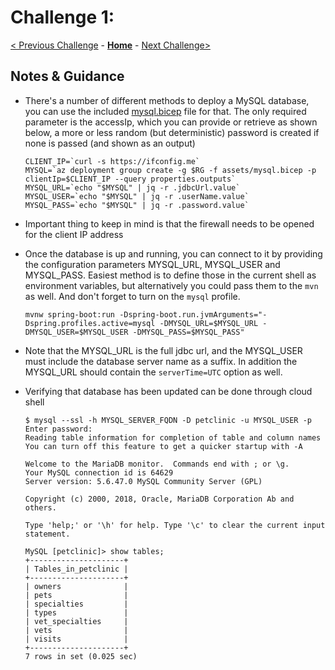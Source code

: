 # Challenge 1: 

[< Previous Challenge](./solution-00.md) - **[Home](../README.md)** - [Next Challenge>](./solution-02.md)

## Notes & Guidance

- There's a number of different methods to deploy a MySQL database, you can use the included [mysql.bicep](./assets/mysql.bicep) file for that. The only required parameter is the accessIp, which you can provide or retrieve as shown below, a more or less random (but deterministic) password is created if none is passed (and shown as an output)

    ```shell
    CLIENT_IP=`curl -s https://ifconfig.me`
    MYSQL=`az deployment group create -g $RG -f assets/mysql.bicep -p clientIp=$CLIENT_IP --query properties.outputs`
    MYSQL_URL=`echo "$MYSQL" | jq -r .jdbcUrl.value`
    MYSQL_USER=`echo "$MYSQL" | jq -r .userName.value`
    MYSQL_PASS=`echo "$MYSQL" | jq -r .password.value`
    ```

- Important thing to keep in mind is that the firewall needs to be opened for the client IP address
- Once the database is up and running, you can connect to it by providing the configuration parameters MYSQL_URL, MYSQL_USER and MYSQL_PASS. Easiest method is to define those in the current shell as environment variables, but alternatively you could pass them to the `mvn` as well. And don't forget to turn on the `mysql` profile.

    ```shell
    mvnw spring-boot:run -Dspring-boot.run.jvmArguments="-Dspring.profiles.active=mysql -DMYSQL_URL=$MYSQL_URL -DMYSQL_USER=$MYSQL_USER -DMYSQL_PASS=$MYSQL_PASS"
    ```

- Note that the MYSQL_URL is the full jdbc url, and the MYSQL_USER must include the database server name as a suffix. In addition the MYSQL_URL should contain the `serverTime=UTC` option as well.
- Verifying that database has been updated can be done through cloud shell

    ```shell
    $ mysql --ssl -h MYSQL_SERVER_FQDN -D petclinic -u MYSQL_USER -p
    Enter password:
    Reading table information for completion of table and column names
    You can turn off this feature to get a quicker startup with -A

    Welcome to the MariaDB monitor.  Commands end with ; or \g.
    Your MySQL connection id is 64629
    Server version: 5.6.47.0 MySQL Community Server (GPL)

    Copyright (c) 2000, 2018, Oracle, MariaDB Corporation Ab and others.

    Type 'help;' or '\h' for help. Type '\c' to clear the current input statement.

    MySQL [petclinic]> show tables;
    +---------------------+
    | Tables_in_petclinic |
    +---------------------+
    | owners              |
    | pets                |
    | specialties         |
    | types               |
    | vet_specialties     |
    | vets                |
    | visits              |
    +---------------------+
    7 rows in set (0.025 sec)
    ```
